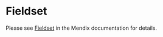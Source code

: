 # Fieldset

Please see [Fieldset](https://docs.mendix.com/appstore/widgets/layoutgrid) in the Mendix documentation for details.
